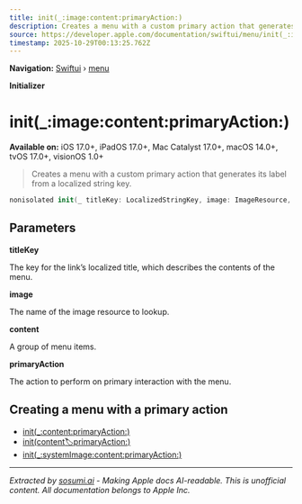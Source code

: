 ```yaml
---
title: init(_:image:content:primaryAction:)
description: Creates a menu with a custom primary action that generates its label from a localized string key.
source: https://developer.apple.com/documentation/swiftui/menu/init(_:image:content:primaryaction:)
timestamp: 2025-10-29T00:13:25.762Z
---
```


**Navigation:** [Swiftui](/documentation/swiftui) › [menu](/documentation/swiftui/menu)

**Initializer**

# init(_:image:content:primaryAction:)

**Available on:** iOS 17.0+, iPadOS 17.0+, Mac Catalyst 17.0+, macOS 14.0+, tvOS 17.0+, visionOS 1.0+

> Creates a menu with a custom primary action that generates its label from a localized string key.

```swift
nonisolated init(_ titleKey: LocalizedStringKey, image: ImageResource, @ViewBuilder content: () -> Content, primaryAction: @escaping () -> Void)
```

## Parameters

**titleKey**

The key for the link’s localized title, which describes the contents of the menu.



**image**

The name of the image resource to lookup.



**content**

A group of menu items.



**primaryAction**

The action to perform on primary interaction with the menu.



## Creating a menu with a primary action

- [init(_:content:primaryAction:)](/documentation/swiftui/menu/init(_:content:primaryaction:))
- [init(content:label:primaryAction:)](/documentation/swiftui/menu/init(content:label:primaryaction:))
- [init(_:systemImage:content:primaryAction:)](/documentation/swiftui/menu/init(_:systemimage:content:primaryaction:))

---

*Extracted by [sosumi.ai](https://sosumi.ai) - Making Apple docs AI-readable.*
*This is unofficial content. All documentation belongs to Apple Inc.*
